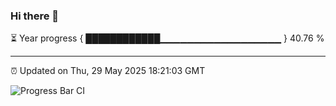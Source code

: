 ### Hi there 👋

⏳ Year progress { ████████████▁▁▁▁▁▁▁▁▁▁▁▁▁▁▁▁▁▁ } 40.76 %

---

⏰ Updated on Thu, 29 May 2025 18:21:03 GMT

![Progress Bar CI](https://github.com/liununu/liununu/workflows/Progress%20Bar%20CI/badge.svg)
